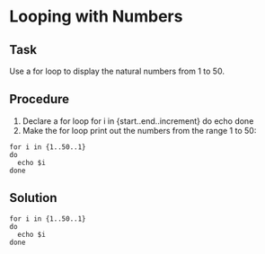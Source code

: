 # Looping with Numbers

## Task
Use a for loop to display the natural numbers from 1 to 50.  

## Procedure
1. Declare a for loop
for i in {start..end..increment}
do
  echo 
done
2. Make the for loop print out the numbers from the range 1 to 50: 
```
for i in {1..50..1}
do
  echo $i
done
```

## Solution
```
for i in {1..50..1}
do
  echo $i
done

```

